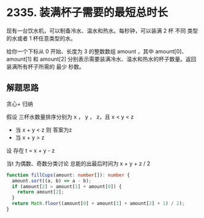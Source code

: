 # 2335. 装满杯子需要的最短总时长

现有一台饮水机，可以制备冷水、温水和热水。每秒钟，可以装满 2 杯 不同 类型的水或者 1 杯任意类型的水。

给你一个下标从 0 开始、长度为 3 的整数数组 amount ，其中 amount[0]、amount[1] 和 amount[2] 分别表示需要装满冷水、温水和热水的杯子数量。返回装满所有杯子所需的 最少 秒数。

## 解题思路

贪心+ 归纳

假设 三杯水数量排序分别为 x ， y ， z，且 x < y < z
- 当 x + y < z
 则 答案为z
- 当 x + y > z

设 存在 t = x + y - z

当t 为偶数、奇数分类讨论
总能的出最后时间为  x + y + z / 2

```typescript
function fillCups(amount: number[]): number {
  amount.sort((a, b) => a - b);
  if (amount[2] > amount[1] + amount[0]) {
    return amount[2];
  }
  return Math.floor((amount[0] + amount[1] + amount[2] + 1) / 2);
}
```
